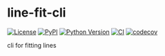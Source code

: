 # line-fit-cli

[![License](https://img.shields.io/pypi/l/line-fit-cli.svg?color=green)](https://github.com/ianhi/line-fit-cli/raw/main/LICENSE)
[![PyPI](https://img.shields.io/pypi/v/line-fit-cli.svg?color=green)](https://pypi.org/project/line-fit-cli)
[![Python Version](https://img.shields.io/pypi/pyversions/line-fit-cli.svg?color=green)](https://python.org)
[![CI](https://github.com/ianhi/line-fit-cli/actions/workflows/ci/badge.svg)](https://github.com/ianhi/line-fit-cli/actions)
[![codecov](https://codecov.io/gh/ianhi/line-fit-cli/branch/master/graph/badge.svg)](https://codecov.io/gh/ianhi/line-fit-cli)

cli for fitting lines
